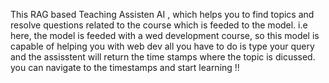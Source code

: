 This RAG based Teaching Assisten AI , which helps you to find topics and resolve questions related to the course which is feeded to the model.
i.e here, the model is feeded with a wed development course, so this model is capable of helping you with web dev
all you have to do is type your query and the assisstent will return the time stamps where the topic is dicussed. you can navigate to the timestamps and start learning !!
